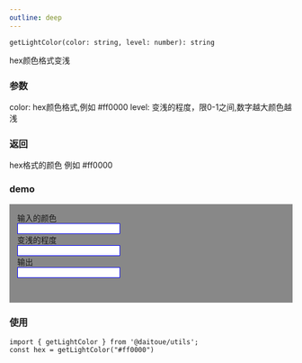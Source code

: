 ```yaml
---
outline: deep
---
```


```
getLightColor(color: string, level: number): string
```

hex颜色格式变浅

### 参数
color:  hex颜色格式,例如 #ff0000
level:  变浅的程度，限0-1之间,数字越大颜色越浅

### 返回
hex格式的颜色 例如 #ff0000


### demo

<div class="container">
    <div>输入的颜色</div>
    <input v-model="hex">
    <div>变浅的程度</div>
    <input v-model="deep">
    <div>输出</div>
    <input :value="rgb">
    <div class="box" :style="{background: rgb}"></div>
</div>

<script lang="ts" setup>
    import { getLightColor } from '../../lib/color.ts';
    import { ref, computed } from 'vue';
    const hex = ref("#ff0000");
    const deep = ref(0.1);
    const rgb = computed(() => getLightColor(hex.value, deep.value))
</script>

<style lang="less" scoped>
    .container {
        padding: 14px;
        background: #888;
        margin-top: 14px;
        input {
            border: 1px solid blue;
        }
        .box {
            width: 30px;
            height: 30px;
        }
    }
</style>

### 使用
```
import { getLightColor } from '@daitoue/utils';
const hex = getLightColor("#ff0000")
```